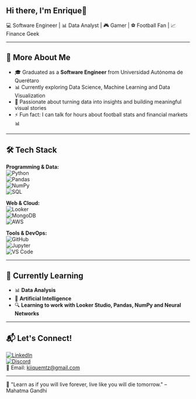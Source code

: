 ## Hi there, I'm Enrique👋
 
💻 Software Engineer | 📊 Data Analyst | 
🎮 Gamer | ⚽ Football Fan | 📈 Finance Geek  

---
## 🚀 More About Me  
- 🎓 Graduated as a **Software Engineer** from Universidad Autónoma de Querétaro  
- 📊 Currently exploring Data Science, Machine Learning and Data Visualization
- 🧩 Passionate about turning data into insights and building meaningful visual stories
- ⚡ Fun fact: I can talk for hours about football stats and financial markets 📊  

---
## 🛠 Tech Stack  

**Programming & Data:**  
![Python](https://img.shields.io/badge/Python-3776AB?style=for-the-badge&logo=python&logoColor=white)  
![Pandas](https://img.shields.io/badge/Pandas-150458?style=for-the-badge&logo=pandas&logoColor=white)  
![NumPy](https://img.shields.io/badge/NumPy-013243?style=for-the-badge&logo=numpy&logoColor=white)  
![SQL](https://img.shields.io/badge/SQL-4479A1?style=for-the-badge&logo=postgresql&logoColor=white)  

**Web & Cloud:**  
![Looker](https://img.shields.io/badge/Looker-4285F4?style=for-the-badge&logo=looker&logoColor=white)   
![MongoDB](https://img.shields.io/badge/MongoDB-4EA94B?style=for-the-badge&logo=mongodb&logoColor=white)  
![AWS](https://img.shields.io/badge/AWS-232F3E?style=for-the-badge&logo=amazon-aws&logoColor=white)  

**Tools & DevOps:**  
![GitHub](https://img.shields.io/badge/GitHub-181717?style=for-the-badge&logo=github&logoColor=white)  
![Jupyter](https://img.shields.io/badge/Jupyter-F37626?style=for-the-badge&logo=jupyter&logoColor=white)  
![VS Code](https://img.shields.io/badge/VS%20Code-007ACC?style=for-the-badge&logo=visual-studio-code&logoColor=white)

---
## 🌱 Currently Learning  
- 📊 **Data Analysis**
- 🤖 **Artificial Intelligence**  
- 🔍 **Learning to work with Looker Studio, Pandas, NumPy and Neural Networks**
  

---
## 📬 Let's Connect!  

[![LinkedIn](https://img.shields.io/badge/LinkedIn-0077B5?style=for-the-badge&logo=linkedin&logoColor=white)](https://www.linkedin.com/in/enriquemartinez--/)   
[![Discord](https://img.shields.io/badge/Discord-5865F2?style=for-the-badge&logo=discord&logoColor=white)](https://discord.com/users/kiiquemtz)  
📧 Email: kiiquemtz@gmail.com 

---
👀 "Learn as if you will live forever, live like you will die tomorrow." – Mahatma Gandhi

